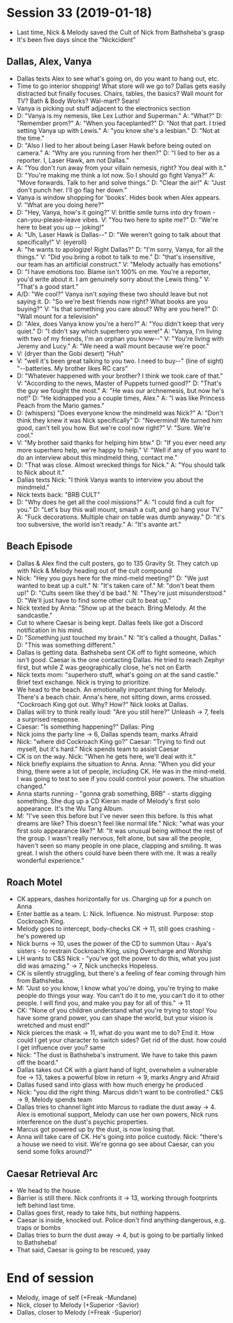 <!-- TITLE: Session 33 -->
<!-- SUBTITLE: Team vs. Sandcastles. Resolution for Cockroach King and Caesar. -->

# Session 33 (2019-01-18)

* Last time, Nick & Melody saved the Cult of Nick from Bathsheba's grasp
* It's been five days since the "Nickcident"

## Dallas, Alex, Vanya

* Dallas texts Alex to see what's going on, do you want to hang out, etc.
* Time to go interior shopping! What store will we go to? Dallas gets easily distracted but finally focuses. Chairs, tables, the basics? Wall mount for TV? Bath & Body Works? Wal-mart? Sears!
* Vanya is picking out stuff adjacent to the electronics section
* D: "Vanya is my nemesis, like Lex Luthor and Superman." A: "What?" D: "Remember prom?" A: "When you faceplanted?" D: "Not that part. I tried setting Vanya up with Lewis." A: "you know she's a lesbian." D: "Not at the time."
* D: "Also I lied to her about being Laser Hawk before being outed on camera." A: "Why are you running from her then?" D: "I lied to her as a reporter. I, Laser Hawk, am not Dallas."
* A: "You don't run away from your villain nemesis, right? You deal with it." D: "You're making me think a lot now. So I should go fight Vanya?" A: "Move forwards. Talk to her and solve things." D: "Clear the air!" A: "Just don't punch her. I'll go flag her down."
* Vanya is window shopping for 'books'. Hides book when Alex appears. V: "What are you doing here?"
* D: "Hey, Vanya, how's it going?" V: brittle smile turns into dry frown - can-you-please-leave vibes. V: "You two here to spite me?" D: "We're here to beat you up -- joking!"
* A: "Uh, Laser Hawk is Dallas--" D: "We weren't going to talk about that specifically!" V: (eyeroll)
* A: "he wants to apologize! Right Dallas?" D: "I'm sorry, Vanya, for all the things." V: "Did you bring a robot to talk to me." D: "that's insensitive, our team has an artificial construct." V: "Melody actually has emotions"
* D: "I have emotions too. Blame isn't 100% on me. You're a reporter, you'd write about it. I am genuinely sorry about the Lewis thing." V: "That's a good start."
* A/D: "We cool?" Vanya isn't _saying_ these two should leave but not saying it. D: "So we're best friends now right? What books are you buying?" V: "Is that something you care about? Why are you here?" D: "Wall mount for a television"
* D: "Alex, does Vanya know you're a hero?" A: "You didn't keep that very quiet." D: "I didn't say which superhero you were!" A: "Vanya, I'm living with two of my friends, I'm an orphan you know--" V: "You're living with Jeremy and Lucy." A: "We need a wall mount because we're poor."
* V: (dryer than the Gobi desert) "Huh"
* V: "well it's been great talking to you two. I need to buy--" (line of sight) "--batteries. My brother likes RC cars"
* D: "Whatever happened with your brother? I think we took care of that." V: "According to the news, Master of Puppets turned good?" D: "That's the guy we fought the most." A: "He was our archnemesis, but now he's not!" D: "He kidnapped you a couple times, Alex." A: "I was like Princess Peach from the Mario games."
* D: (whispers) "Does everyone know the mindmeld was Nick?" A: "Don't think they knew it was Nick specifically" D: "Nevermind! We turned him good, can't tell you how. But we're cool now right?" V: "Sure. We're cool."
* V: "My brother said thanks for helping him btw." D: "If you ever need any more superhero help, we're happy to help." V: "Well if any of you want to do an interview about this mindmeld thing, contact me."
* D: "That was close. Almost wrecked things for Nick." A: "You should talk to Nick about it."
* Dallas texts Nick: "I think Vanya wants to interview you about the mindmeld."
* Nick texts back: "BRB CULT"
* D: "Why does he get all the cool missions?" A: "I could find a cult for you." D: "Let's buy this wall mount, smash a cult, and go hang your TV." A: "Fuck decorations. Multiple chair on table was dumb anyway." D: "it's too subversive, the world isn't ready." A: "It's avante art."

## Beach Episode

* Dallas & Alex find the cult posters, go to 135 Gravity St. They catch up with Nick & Melody heading out of the cult compound
* Nick: "Hey you guys here for the mind-meld meeting?" D: "We just wanted to beat up a cult." N: "It's taken care of." M: "don't beat them up!" D: "Cults seem like they'd be bad." N: "They're just misunderstood." D: "We'll just have to find some other cult to beat up."
* Nick texted by Anna: "Show up at the beach. Bring Melody. At the sandcastle."
* Cut to where Caesar is being kept. Dallas feels like got a Discord notification in his mind.
* D: "Something just touched my brain." N: "It's called a thought, Dallas." D: "This was something different."
* Dallas is getting data. Bathsheba sent CK off to fight someone, which isn't good. Caesar is the one contacting Dallas. He tried to reach Zephyr first, but while Z was geographically close, he's not on Earth
* Nick texts mom: "superhero stuff, what's going on at the sand castle." Brief text exchange. Nick is trying to prioritize.
* We head to the beach. An emotionally important thing for Melody. There's a beach chair. Anna's here, not sitting down, arms crossed. "Cockroach King got out. Why? How?" Nick looks at Dallas.
* Dallas will try to think really loud: "Are you still here?" Unleash -> 7, feels a surprised response.
* Caesar: "Is something happening?" Dallas: Ping
* Nick joins the party line -> 6, Dallas spends team, marks Afraid
* Nick: "where did Cockroach King go?" Caesar: "Trying to find out myself, but it's hard." Nick spends team to assist Caesar
* CK is on the way. Nick: "When he gets here, we'll deal with it."
* Nick briefly explains the situation to Anna. Anna: "When you did your thing, there were a lot of people, including CK. He was in the mind-meld. I was going to test to see if you could control your powers. The situation changed."
* Anna starts running - "gonna grab something, BRB" - starts digging something. She dug up a CD Kieran made of Melody's first solo appearance. It's the Wu Tang Album.
* M: "I've seen this before but I've never seen this before. Is this what dreams are like? This doesn't feel like normal life." Nick: "what was your first solo appearance like?" M: "It was unusual being without the rest of the group. I wasn't really nervous, felt alone, but saw all the people, haven't seen so many people in one place, clapping and smiling. It was great. I wish the others could have been there with me. It was a really wonderful experience."

## Roach Motel

* CK appears, dashes horizontally for us. Charging up for a punch on Anna
* Enter battle as a team. L: Nick. Influence. No mistrust. Purpose: stop Cockroach King.
* Melody goes to intercept, body-checks CK -> 11, still goes crashing - he's powered up
* Nick burns -> 10, uses the power of the CD to summon Utau - Aya's sisters - to restrain Cockroach King, using Overcharge and Worship
* LH wants to C&S Nick - "you've got the power to do this, what you just did was amazing." -> 7, Nick unchecks Hopeless.
* CK is silently struggling, but there's a feeling of fear coming through him from Bathsheba.
* M: "Just so you know, I know what you're doing, you're trying to make people do things your way. You can't do it to me, you can't do it to other people. I will find you, and make you pay for all of this." -> 11
* CK: "None of you children understand what you're trying to stop! You have some grand power, you can shape the world, but your vision is wretched and must end!" 
* Nick pierces the mask -> 11, what do you want me to do? End it. How could I get your character to switch sides? Get rid of the dust. how could I get influence over you? same
* Nick: "The dust is Bathsheba's instrument. We have to take this pawn off the board."
* Dallas takes out CK with a giant hand of light, overwhelm a vulnerable foe -> 13, takes a powerful blow in return -> 9, marks Angry and Afraid
* Dallas fused sand into glass with how much energy he produced
* Nick: "you did the right thing. Marcus didn't want to be controlled." C&S -> 9, Melody spends team
* Dallas tries to channel light into Marcus to radiate the dust away -> 4. Alex is emotional support, Melody can use her own powers, Nick runs interference on the dust's psychic properties.
* Marcus got powered up by the dust, is now losing that.
* Anna will take care of CK. He's going into police custody. Nick: "there's a house we need to visit. We're gonna go see about Caesar, can you send some folks around?"

## Caesar Retrieval Arc

* We head to the house.
* Barrier is still there. Nick confronts it -> 13, working through footprints left behind last time.
* Dallas goes first, ready to take hits, but nothing happens.
* Caesar is inside, knocked out. Police don't find anything dangerous, e.g. traps or bombs
* Dallas tries to burn the dust away -> 4, but is going to be partially linked to Bathsheba!
* That said, Caesar is going to be rescued, yaay

# End of session

* Melody, image of self (+Freak -Mundane)
* Nick, closer to Melody (+Superior -Savior)
* Dallas, closer to Melody (+Freak -Superior)